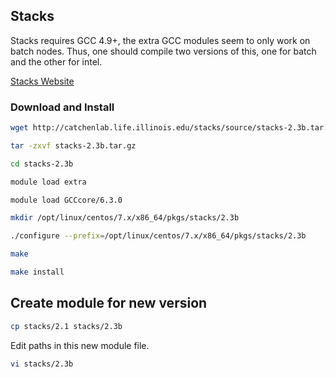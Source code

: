 ## Stacks

Stacks requires GCC 4.9+, the extra GCC modules seem to only work on batch nodes.
Thus, one should compile two versions of this, one for batch and the other for intel.

[Stacks Website](http://catchenlab.life.illinois.edu/stacks/)

### Download and Install

```bash
wget http://catchenlab.life.illinois.edu/stacks/source/stacks-2.3b.tar.gz

tar -zxvf stacks-2.3b.tar.gz

cd stacks-2.3b

module load extra

module load GCCcore/6.3.0

mkdir /opt/linux/centos/7.x/x86_64/pkgs/stacks/2.3b

./configure --prefix=/opt/linux/centos/7.x/x86_64/pkgs/stacks/2.3b

make

make install

```

## Create module for new version

```bash
cp stacks/2.1 stacks/2.3b

```

Edit paths in this new module file.

```bash
vi stacks/2.3b
```

